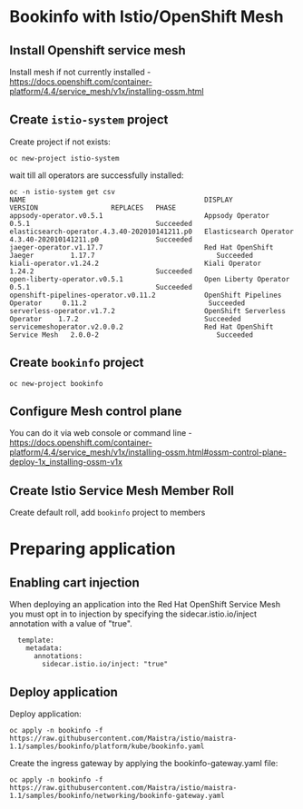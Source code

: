 # Bookinfo with Istio/OpenShift Mesh

## Install Openshift service mesh
Install mesh if not currently installed - https://docs.openshift.com/container-platform/4.4/service_mesh/v1x/installing-ossm.html

## Create `istio-system` project
Create project if not exists:

```
oc new-project istio-system
```

wait till all operators are successfully installed:

```
oc -n istio-system get csv
NAME                                            DISPLAY                          VERSION                  REPLACES   PHASE
appsody-operator.v0.5.1                         Appsody Operator                 0.5.1                               Succeeded
elasticsearch-operator.4.3.40-202010141211.p0   Elasticsearch Operator           4.3.40-202010141211.p0              Succeeded
jaeger-operator.v1.17.7                         Red Hat OpenShift Jaeger         1.17.7                              Succeeded
kiali-operator.v1.24.2                          Kiali Operator                   1.24.2                              Succeeded
open-liberty-operator.v0.5.1                    Open Liberty Operator            0.5.1                               Succeeded
openshift-pipelines-operator.v0.11.2            OpenShift Pipelines Operator     0.11.2                              Succeeded
serverless-operator.v1.7.2                      OpenShift Serverless Operator    1.7.2                               Succeeded
servicemeshoperator.v2.0.0.2                    Red Hat OpenShift Service Mesh   2.0.0-2                             Succeeded
```

## Create `bookinfo` project

```
oc new-project bookinfo
```

## Configure Mesh control plane
You can do it via web console or command line -https://docs.openshift.com/container-platform/4.4/service_mesh/v1x/installing-ossm.html#ossm-control-plane-deploy-1x_installing-ossm-v1x

##  Create Istio Service Mesh Member Roll
Create default roll, add `bookinfo` project to members

# Preparing application

## Enabling cart injection
When deploying an application into the Red Hat OpenShift Service Mesh you must opt in to injection by specifying the sidecar.istio.io/inject annotation with a value of "true".

```
  template:
    metadata:
      annotations:
        sidecar.istio.io/inject: "true"
```

## Deploy application 
Deploy application:
```
oc apply -n bookinfo -f https://raw.githubusercontent.com/Maistra/istio/maistra-1.1/samples/bookinfo/platform/kube/bookinfo.yaml
```

Create the ingress gateway by applying the bookinfo-gateway.yaml file:
```
oc apply -n bookinfo -f https://raw.githubusercontent.com/Maistra/istio/maistra-1.1/samples/bookinfo/networking/bookinfo-gateway.yaml
```



